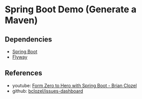 # Spring Boot Demo (Generate a Maven)

## Dependencies
- [Spring Boot](https://spring.io/projects/spring-boot)
- [Flyway](https://flywaydb.org/getstarted/firststeps/maven)


## References
- youtube: [Form Zero to Hero with Spring Boot - Brian Clozel](https://www.youtube.com/watch?v=aA4tfBGY6jY&fbclid=IwAR3O9gGFxzijEEWmDfrw3k-JJpiOSPde_OEV61Xg22Zj4Wasq26Bf-pndHU)
- github: [bclozel/issues-dashboard](https://github.com/bclozel/issues-dashboard)
